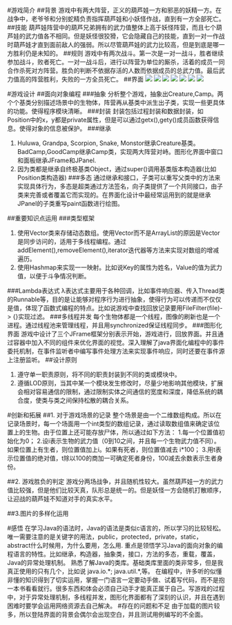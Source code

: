 #游戏简介
##背景
游戏中有两大阵营，正义的葫芦娃一方和邪恶的妖精一方。在战争中，老爷爷和分别蛇精负责指挥葫芦娃和小妖怪作战，直到有一方全部死亡。
##技能
葫芦娃阵营中的葫芦兄弟拥有的武力值整体上高于妖怪阵营，而且七个葫芦娃的武力值各不相同。但是妖怪很狡猾，它会隐藏自己的技能，直到一对一作战时葫芦娃才直到面前敌人的强弱。所以尽管葫芦娃的武力比较高，但是到底是哪一方胜利仍是未知的。
##规则
游戏中有两次战斗。第一次是一对一战斗，胜者继续参加战斗，败者死亡。一对一战斗后，进行以阵营为单位的厮杀，活着的成员一同合作杀死对方阵营。胜负的判断不依据存活的人数而依据成员的总武力值。最后武力值高的阵营胜利，失败的一方全员死亡。
##界面
![](https://github.com/castlezhiyuan/HuluBattle/blob/master/pictures/pic1.PNG)
![](https://github.com/castlezhiyuan/HuluBattle/blob/master/pictures/pic2.PNG)
![](https://github.com/castlezhiyuan/HuluBattle/blob/master/pictures/pic3.PNG)
![](https://github.com/castlezhiyuan/HuluBattle/blob/master/pictures/pic4.PNG)
![](https://github.com/castlezhiyuan/HuluBattle/blob/master/pictures/pic5.PNG)
![](https://github.com/castlezhiyuan/HuluBattle/blob/master/pictures/pic6.PNG)
![](https://github.com/castlezhiyuan/HuluBattle/blob/master/pictures/pic7.PNG)


#游戏设计
##面向对象编程
###抽象
分析整个游戏，抽象出Creature,Camp。两个个基类分别描述场景中的生物体，阵营再从基类中派生出子类，实现一些更具体的功能。使得程序模块清晰。
###封装
封装包括过程封装和数据封装，如Position中的x，y都是private属性，但是可以通过getx(),gety()成员函数获得信息。使得对象的信息被保护。
###继承
1. Huluwa, Grandpa, Scorpion, Snake, Monstor继承Creature基类。BadCamp,GoodCamp继承Camp类，实现两大阵营对峙。图形化界面中窗口和面板继承JFrame和JPanel.
2.  因为类都是继承自终极基类Object，通过super()调用基类版本构造器(比如Position类构造器)
###多态
通过继承和接口，子类可以重写父类中的方法来实现具体行为，多态是超类通过方法签名，向子类提供了一个共同接口，由子类来完善或者覆盖它而实现的。在界面化设计中最经常运用到的就是继承JPanel的子类重写paint函数进行绘图。

##重要知识点运用
###类型框架
1. 使用Vector类来存储动态数组。使用Vector而不是ArrayList的原因是Vector是同步访问的，适用于多线程编程。通过addElement(),removeElement(),iterator迭代器等方法来实现对数组的增减遍历。
2. 使用Hashmap来实现一一映射。比如说Key的属性为姓名，Value的值为武力值，以便于斗争情况判断。

###Lambda表达式
λ表达式主要用于各种回调，比如事件响应器、传入Thread类的Runnable等，目的是让能够对程序行为进行抽象，使得行为可以传递而不仅仅是值，体现了函数式编程的特点。比如说游戏中查找回放记录要用FileFilter(file)-> {}实现过滤。
###多线程并发
每个生物体都是一个线程，图像的刷新也是一个进程。通过线程池来管理线程，并且用synchronized保证线程同步。
###图形化界面
游戏中设计了三个JFrame框架分别表示开始，游戏进行，回放界面。并且通过容器中加入不同的组件来优化界面的视觉。深入理解了java界面化编程中的事件委托机制，在事件监听者中编写事件处理方法来实现事件响应，同时还要在事件源上注册监听。
##设计原则
1. 遵守单一职责原则，将不同的职责封装到不同的类或模块中。
2. 遵循LOD原则，当其中某一个模块发生修改时，尽量少地影响其他模块，扩展会相对容易通信的限制，通过限制实体之间通信的宽度和深度，降低系统的耦合度，使类与类之间保持松散的耦合关系。

#创新和拓展
##1. 对于游戏场景的记录
整个场景是由一个二维数组构成。所以在记录场景时，每一个场面用一个int类型的数组记录，通过读取数组值来确定该位置上的生物。由于位置上还可能存放尸体，所以通过如下方法：
1.每一个位置值初始化为0；
2.设i表示生物的武力值（0到10之间，并且每一个生物武力值不同）。如果位置上有生者，则位置值加上i。如果有死者，则位置值减去 i\*100；
3.用t表示位置值的绝对值，t除以100的商加一可确定死者身份，100减去余数表示生者身份。

##2. 游戏胜负的判定
游戏分两场战争，并且随机性较大。虽然葫芦娃一方的武力值比较强，但是他们比较天真，队形总是统一的。但是妖怪一方会随机打散顺序，让迎战的葫芦娃不知道对手的真实水平。

##3.图片的多样化运用

#感悟
在学习Java的语法时，Java的语法是类似c语言的，所以学习的比较轻松。唯一需要注意的是关键字的用法，public，protected，private，static，abstract什么时候用，为什么要用，怎么用.
重点是领悟学习Java的面向对象的编程语言的特性。比如继承，构造器，抽象类，接口，方法的多态，重载，覆盖，Java的异常处理机制。
熟悉了解Java的类库。基础类库里面的类非常多，但是我真正使用的只有几个，比如说 java.io.\*; java.util.\*,等。
在编程中，许多听的似懂非懂的知识得到了切实运用，掌握一门语言一定要动手做、试着写代码，而不是抱一本书看看就行。很多东西和体会必须自己动手才能真正属于自己。写游戏的过程中，对于异常处理机制，多线程并发，图形化界面都有了深刻的认识，并且在遇到困难时要学会运用网络资源去自己解决。
#存在的问题和不足
由于加载的图片较多，所以登陆界面的背景会偶尔会出现空白，并且测试用例编写的不全面。
